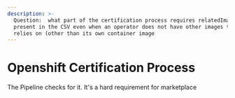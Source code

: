 ```yaml
---
description: >-
  Question:  what part of the certification process requires relatedImages to be
  present in the CSV even when an operator does not have other images that it
  relies on (other than its own container image
---
```


# Openshift Certification Process

The Pipeline checks for it. It's a hard requirement for marketplace

